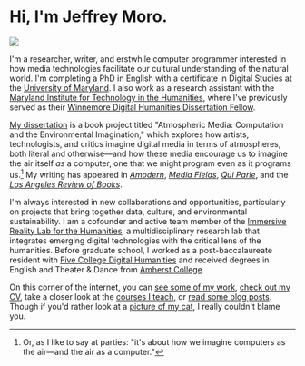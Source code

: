 # Hi, I'm Jeffrey Moro.

<img src="/img/selfie-spring.jpg" class="selfie"/>

I'm a researcher, writer, and erstwhile computer programmer interested in how media technologies facilitate our cultural understanding of the natural world. I'm completing a PhD in English with a certificate in Digital Studies at the [University of Maryland](http://english.umd.edu). I also work as a research assistant with the [Maryland Institute for Technology in the Humanities](https://mith.umd.edu/), where I've previously served as their [Winnemore Digital Humanities Dissertation Fellow](https://mith.umd.edu/introducing-jeffrey-moro-2020-winnemore-fellow/). 

[My dissertation](https://jeffreymoro.com/blog/2020-02-24-what-its-about/#abstract) is a book project titled "Atmospheric Media: Computation and the Environmental Imagination," which explores how artists, technologists, and critics imagine digital media in terms of atmospheres, both literal and otherwise—and how these media encourage us to imagine the air itself *as* a computer, one that we might program even as it programs us.[^1] My writing has appeared in [*Amodern*](https://amodern.net/author/jmoro/), [*Media Fields*](http://mediafieldsjournal.org/air-conditioning-the-internet/), [*Qui Parle*](https://muse.jhu.edu/article/797223), and the [*Los Angeles Review of Books*](https://lareviewofbooks.org/contributor/jeffrey-moro). 

[^1]: Or, as I like to say at parties: "it's about how we imagine computers as the air—and the air as a computer."

I'm always interested in new collaborations and opportunities, particularly on projects that bring together data, culture, and environmental sustainability. I am a cofounder and active team member of the [Immersive Reality Lab for the Humanities](https://irlhumanities.org/), a multidisciplinary research lab that integrates emerging digital technologies with the critical lens of the humanities. Before graduate school, I worked as a post-baccalaureate resident with [Five College Digital Humanities](http://5colldh.org) and received degrees in English and Theater & Dance from [Amherst College](https://www.amherst.edu).

On this corner of the internet, you can [see some of my work](/research), [check out my CV](/cv), take a closer look at the [courses I teach](/teaching), or [read some blog posts](/blog). Though if you'd rather look at a [picture of my cat](/img/agatha-frontpage.jpg), I really couldn't blame you.